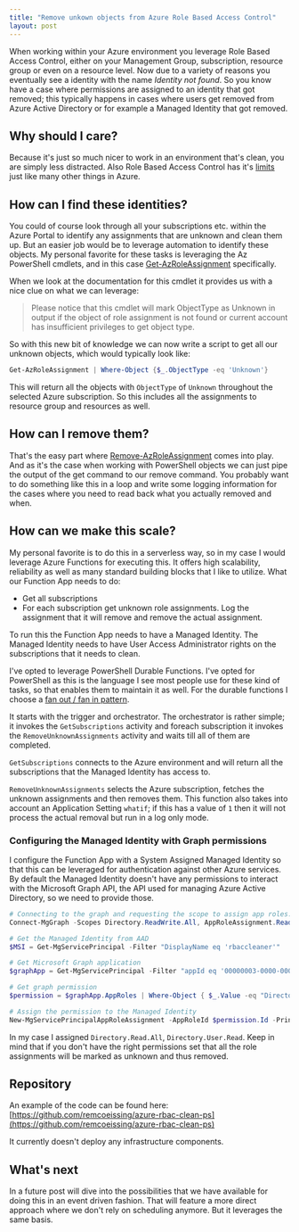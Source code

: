 ```yaml
---
title: "Remove unkown objects from Azure Role Based Access Control"
layout: post
---
```

When working within your Azure environment you leverage Role Based Access Control, either on your Management Group, subscription, resource group or even on a resource level. Now due to a variety of reasons you eventually see a identity with the name *Identity not found*. So you know have a case where permissions are assigned to an identity that got removed; this typically happens in cases where users get removed from Azure Active Directory or for example a Managed Identity that got removed.

## Why should I care?

Because it's just so much nicer to work in an environment that's clean, you are simply less distracted. Also Role Based Access Control has it's [limits](https://learn.microsoft.com/en-us/azure/azure-resource-manager/management/azure-subscription-service-limits#azure-rbac-limits) just like many other things in Azure.

## How can I find these identities?

You could of course look through all your subscriptions etc. within the Azure Portal to identify any assignments that are unknown and clean them up. But an easier job would be to leverage automation to identify these objects. My personal favorite for these tasks is leveraging the Az PowerShell cmdlets, and in this case [Get-AzRoleAssignment](https://learn.microsoft.com/en-us/powershell/module/az.resources/get-azroleassignment?view=azps-9.0.0) specifically.

When we look at the documentation for this cmdlet it provides us with a nice clue on what we can leverage:

> Please notice that this cmdlet will mark ObjectType as Unknown in output if the object of role assignment is not found or current account has insufficient privileges to get object type.

So with this new bit of knowledge we can now write a script to get all our unknown objects, which would typically look like:

```powershell
Get-AzRoleAssignment | Where-Object {$_.ObjectType -eq 'Unknown'}
```

This will return all the objects with `ObjectType` of `Unknown` throughout the selected Azure subscription. So this includes all the assignments to resource group and resources as well.

## How can I remove them?

That's the easy part where [Remove-AzRoleAssignment](https://learn.microsoft.com/en-us/powershell/module/az.resources/remove-azroleassignment?view=azps-9.0.0) comes into play. And as it's the case when working with PowerShell objects we can just pipe the output of the get command to our remove command. You probably want to do something like this in a loop and write some logging information for the cases where you need to read back what you actually removed and when.

## How can we make this scale?

My personal favorite is to do this in a serverless way, so in my case I would leverage Azure Functions for executing this. It offers high scalability, reliability as well as many standard building blocks that I like to utilize. What our Function App needs to do:

- Get all subscriptions
- For each subscription get unknown role assignments. Log the assignment that it will remove and remove the actual assignment.

To run this the Function App needs to have a Managed Identity. The Managed Identity needs to have User Access Administrator rights on the subscriptions that it needs to clean.

I've opted to leverage PowerShell Durable Functions. I've opted for PowerShell as this is the language I see most people use for these kind of tasks, so that enables them to maintain it as well. For the durable functions I choose a [fan out / fan in pattern](https://learn.microsoft.com/en-us/azure/azure-functions/durable/durable-functions-overview?tabs=csharp#fan-in-out).

It starts with the trigger and orchestrator. The orchestrator is rather simple; it invokes the `GetSubscriptions` activity and foreach subscription it invokes the `RemoveUnknownAssignments` activity and waits till all of them are completed.

`GetSubscriptions` connects to the Azure environment and will return all the subscriptions that the Managed Identity has access to.

`RemoveUnknownAssignments` selects the Azure subscription, fetches the unknown assignments and then removes them. This function also takes into account an Application Setting `whatif`; if this has a value of `1` then it will not process the actual removal but run in a log only mode.

### Configuring the Managed Identity with Graph permissions

I configure the Function App with a System Assigned Managed Identity so that this can be leveraged for authentication against other Azure services. By default the Managed Identity doesn't have any permissions to interact with the Microsoft Graph API, the API used for managing Azure Active Directory, so we need to provide those.

```powershell
# Connecting to the graph and requesting the scope to assign app roles.
Connect-MgGraph -Scopes Directory.ReadWrite.All, AppRoleAssignment.ReadWrite.All

# Get the Managed Identity from AAD
$MSI = Get-MgServicePrincipal -Filter "DisplayName eq 'rbaccleaner'"

# Get Microsoft Graph application
$graphApp = Get-MgServicePrincipal -Filter "appId eq '00000003-0000-0000-c000-000000000000'"

# Get graph permission
$permission = $graphApp.AppRoles | Where-Object { $_.Value -eq "Directory.Read.All" }

# Assign the permission to the Managed Identity
New-MgServicePrincipalAppRoleAssignment -AppRoleId $permission.Id -PrincipalId $MSI.Id -ServicePrincipalId $MSI.Id -ResourceId $graphApp.Id
```

In my case I assigned `Directory.Read.All`, `Directory.User.Read`. Keep in mind that if you don't have the right permissions set that all the role assignments will be marked as unknown and thus removed.

## Repository

An example of the code can be found here: [https://github.com/remcoeissing/azure-rbac-clean-ps](https://github.com/remcoeissing/azure-rbac-clean-ps)

It currently doesn't deploy any infrastructure components.

## What's next

In a future post will dive into the possibilities that we have available for doing this in an event driven fashion. That will feature a more direct approach where we don't rely on scheduling anymore. But it leverages the same basis.